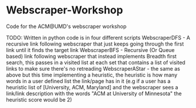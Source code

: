 # Webscraper-Workshop
Code for the ACM@UMD's webscraper workshop

TODO:
Written in python
code is in four different scripts
WebscraperDFS - A recursive link following webscraper that just keeps going through the first link until it finds the target link
WebscraperBFS - Recursive (Or Queue based) link following webscraper that instead implements Breadth first search, this passes in a visited list at each set that contains a list of visited links to make sure there's no retreading
WebscraperAStar - the same as above but this time implementing a heuristic, the heuristic is how many words in a user defined list the link/page has in it (e.g if a user has a heuristic list of [University, ACM, Maryland] and the webscraper sees a link/link description with the words "ACM at University of Minnesota" the heuristic score would be 2) 

